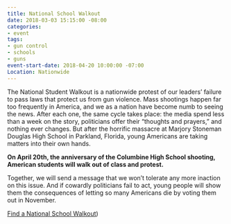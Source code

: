 ```yaml
---
title: National School Walkout
date: 2018-03-03 15:15:00 -08:00
categories:
- event
tags:
- gun control
- schools
- guns
event-start-date: 2018-04-20 10:00:00 -07:00
Location: Nationwide
---
```


The National Student Walkout is a nationwide protest of our leaders’ failure to pass laws that protect us from gun violence. Mass shootings happen far too frequently in America, and we as a nation have become numb to seeing the news. After each one, the same cycle takes place: the media spend less than a week on the story, politicians offer their “thoughts and prayers,” and nothing ever changes. But after the horrific massacre at Marjory Stoneman Douglas High School in Parkland, Florida, young Americans are taking matters into their own hands.

**On April 20th, the anniversary of the Columbine High School shooting, American students will walk out of class and protest.**

Together, we will send a message that we won’t tolerate any more inaction on this issue. And if cowardly politicians fail to act, young people will show them the consequences of letting so many Americans die by voting them out in November.

[Find a National School Walkout](http://act.indivisible.org/event/national-school-walkout/))